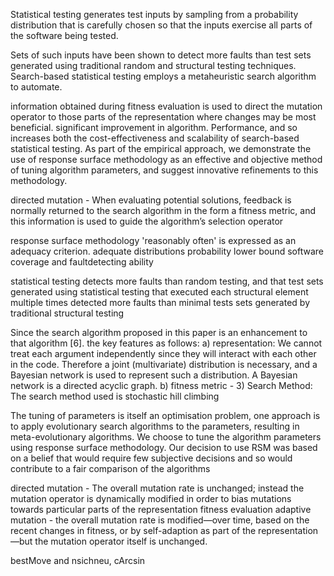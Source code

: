 Statistical testing generates test inputs by sampling from a probability distribution that is carefully chosen so that the inputs exercise all parts of the software being tested.

Sets of such inputs have been shown to detect more faults than test sets generated using traditional random and structural testing techniques. Search-based statistical testing employs a metaheuristic search algorithm to automate.

information obtained during fitness evaluation is used to direct the mutation operator to those parts of the representation where changes may be most beneficial. significant improvement in algorithm. Performance, and so increases both the cost-effectiveness and scalability of search-based statistical testing. As part of the empirical approach, we demonstrate the use of response surface methodology as an effective and objective method of tuning algorithm parameters, and suggest innovative refinements to this methodology.

directed mutation - When evaluating potential solutions, feedback is normally returned to the search algorithm in the form a fitness metric, and this information is used to guide the algorithm’s selection operator

response surface methodology
'reasonably often' is expressed as an adequacy criterion.
adequate distributions
probability lower bound
software coverage and faultdetecting ability

statistical testing detects more faults than random testing, and that test sets generated using statistical testing that executed each structural element multiple times detected more faults than minimal tests sets generated by traditional structural testing

Since the search algorithm proposed in this paper is an enhancement to that algorithm [6]. the key features as follows:
a) representation: We cannot treat each argument independently since they will interact with each other in the code. Therefore a joint (multivariate) distribution is necessary, and a Bayesian network is used to represent such a distribution. A Bayesian network is a directed acyclic graph.
b) fitness metric - 
3) Search Method: The search method used is stochastic hill climbing

The tuning of parameters is itself an optimisation problem, one approach is to apply evolutionary search algorithms to the parameters, resulting in meta-evolutionary algorithms. We choose to tune the algorithm parameters using response surface methodology.
Our decision to use RSM was based on a belief that would require few subjective decisions and so would contribute to a fair comparison of the algorithms

directed mutation - The overall mutation rate is unchanged; instead the mutation operator is dynamically modified in order to bias mutations towards particular parts of the representation
fitness evaluation
adaptive mutation - the overall mutation rate is modified—over time, based on the recent changes in fitness, or by self-adaption as part of the representation—but the mutation operator itself is unchanged.

bestMove and nsichneu, cArcsin
